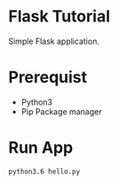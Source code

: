 # Flask Tutorial 

Simple Flask application.

# Prerequist

* Python3 
* Pip Package manager

# Run App

```bash
python3.6 hello.py
```



